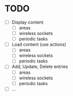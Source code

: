 # TODO

- [ ] Display content
    - [ ] areas
    - [ ] wireless sockets
    - [ ] periodic tasks
- [ ] Load content (use actions)
    - [ ] areas
    - [ ] wireless sockets
    - [ ] periodic tasks
- [ ] Add, Update, Delete entries
    - [ ] areas
    - [ ] wireless sockets
    - [ ] periodic tasks
- [ ] ...
